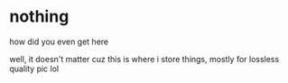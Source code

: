 # nothing
how did you even get here

well, it doesn't matter cuz this is where i store things, mostly for lossless quality pic lol
